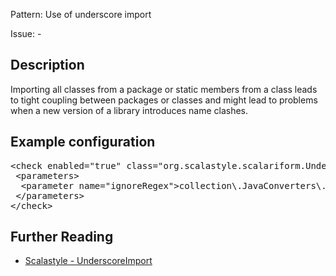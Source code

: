 Pattern: Use of underscore import

Issue: -

## Description

Importing all classes from a package or static members from a class leads to tight coupling between packages or classes and might lead to problems when a new version of a library introduces name clashes.

## Example configuration
<pre>&lt;check enabled=&quot;true&quot; class=&quot;org.scalastyle.scalariform.UnderscoreImportChecker&quot; level=&quot;warning&quot;&gt;
 &lt;parameters&gt;
  &lt;parameter name=&quot;ignoreRegex&quot;&gt;collection\.JavaConverters\._|scala\.concurrent\.duration\._&lt;/parameter&gt;
 &lt;/parameters&gt;
&lt;/check&gt;</pre>
<a name="org_scalastyle_scalariform_UppercaseLChecker" />

## Further Reading

* [Scalastyle - UnderscoreImport](http://www.scalastyle.org/rules-1.0.0.html#org_scalastyle_scalariform_UnderscoreImportChecker)